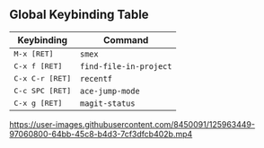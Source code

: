 
## Global Keybinding Table

| Keybinding               | Command                |
|--------------------------|------------------------|
| <kbd>M-x [RET]</kbd>     | `smex`                 |
| <kbd>C-x f [RET]</kbd>   | `find-file-in-project` |
| <kbd>C-x C-r [RET]</kbd> | `recentf`              |
| <kbd>C-c SPC [RET]</kbd> | `ace-jump-mode`        |
| <kbd>C-x g [RET]</kbd>   | `magit-status`         |



https://user-images.githubusercontent.com/8450091/125963449-97060800-64bb-45c8-b4d3-7cf3dfcb402b.mp4

